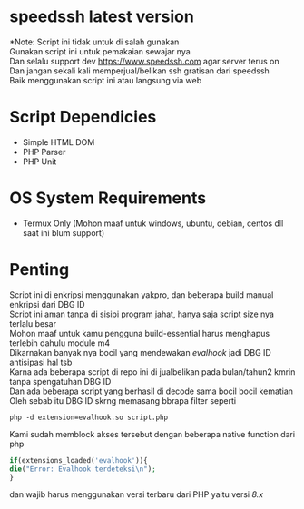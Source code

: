 # speedssh latest version
*Note: Script ini tidak untuk di salah gunakan<br>
Gunakan script ini untuk pemakaian sewajar nya<br>
Dan selalu support dev https://www.speedssh.com agar server terus on<br>
Dan jangan sekali kali memperjual/belikan ssh gratisan dari speedssh<br>
Baik menggunakan script ini atau langsung via web<br>
# Script Dependicies
- Simple HTML DOM
- PHP Parser
- PHP Unit
# OS System Requirements
- Termux Only (Mohon maaf untuk windows, ubuntu, debian, centos dll saat ini blum support)
# Penting
Script ini di enkripsi menggunakan yakpro, dan beberapa build manual enkripsi dari DBG ID<br>
Script ini aman tanpa di sisipi program jahat, hanya saja script size nya terlalu besar<br>
Mohon maaf untuk kamu pengguna build-essential harus menghapus terlebih dahulu module m4<br>
Dikarnakan banyak nya bocil yang mendewakan <i>evalhook</i> jadi DBG ID antisipasi hal tsb<br>
Karna ada beberapa script di repo ini di jualbelikan pada bulan/tahun2 kmrin tanpa spengatuhan DBG ID<br>
Dan ada beberapa script yang berhasil di decode sama bocil bocil kematian<br>
Oleh sebab itu DBG ID skrng memasang bbrapa filter seperti<br>
```shell
php -d extension=evalhook.so script.php
```
Kami sudah memblock akses tersebut dengan beberapa native function dari php<br>
```php
if(extensions_loaded('evalhook')){
die("Error: Evalhook terdeteksi\n");
}
```
dan wajib harus menggunakan versi terbaru dari PHP yaitu versi <i>8.x</i><br>
